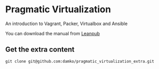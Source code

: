 Pragmatic Virtualization
========================

An introduction to Vagrant, Packer, Virtualbox and Ansible

You can download the manual from [Leanpub](http://leanpub.com/pragmatic_virtualization)

## Get the extra content

    git clone git@github.com:damko/pragmatic_virtualization_extra.git
